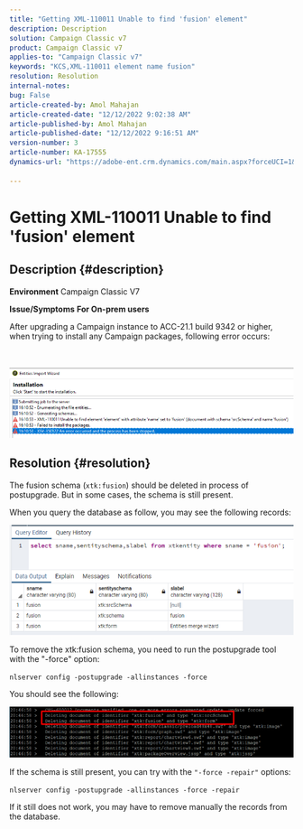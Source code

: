 ```yaml
---
title: "Getting XML-110011 Unable to find 'fusion' element"
description: Description
solution: Campaign Classic v7
product: Campaign Classic v7
applies-to: "Campaign Classic v7"
keywords: "KCS,XML-110011 element name fusion"
resolution: Resolution
internal-notes: 
bug: False
article-created-by: Amol Mahajan
article-created-date: "12/12/2022 9:02:38 AM"
article-published-by: Amol Mahajan
article-published-date: "12/12/2022 9:16:51 AM"
version-number: 3
article-number: KA-17555
dynamics-url: "https://adobe-ent.crm.dynamics.com/main.aspx?forceUCI=1&pagetype=entityrecord&etn=knowledgearticle&id=bdb328b3-fb79-ed11-81ac-6045bd0063aa"

---
```

# Getting XML-110011 Unable to find 'fusion' element

## Description {#description}

<b>Environment</b>
Campaign Classic V7


<b>Issue/Symptoms</b>
<b>For On-prem users</b>

After upgrading a Campaign instance to ACC-21.1 build 9342 or higher, when trying to install any Campaign packages, following error occurs:


<br><br>![](assets/___bfb328b3-fb79-ed11-81ac-6045bd0063aa___.png)<br>

## Resolution {#resolution}


The fusion schema (`xtk:fusion`) should be deleted in process of postupgrade. But in some cases, the schema is still present.

When you query the database as follow, you may see the following records:

![](assets/5cf5ba8b-f838-ec11-b6e6-000d3a348885.png)

To remove the xtk:fusion schema, you need to run the postupgrade tool with the "-force" option:

`nlserver config -postupgrade -allinstances -force`

You should see the following:

![](assets/406e7298-f938-ec11-b6e6-000d3a348885.png)

If the schema is still present, you can try with the `"-force -repair"` options:

`nlserver config -postupgrade -allinstances -force -repair`

If it still does not work, you may have to remove manually the records from the database.
